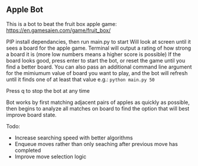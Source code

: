 ## Apple Bot
This is a bot to beat the fruit box apple game:
https://en.gamesaien.com/game/fruit_box/

PIP install dependancies, then run main.py to start
Will look at screen until it sees a board for the apple game.
Terminal will output a rating of how strong a board it is (more low numbers means a higher score is possible)
If the board looks good, press enter to start the bot, or reset the game until you find a better board.
You can also pass an additional command line argument for the mimiumum value of board you want to play, and the bot will refresh until it finds one of at least that value
e.g.: ```python main.py 50```

Press q to stop the bot at any time

Bot works by first matching adjacent pairs of apples as quickly as possible, then begins to analyze all matches on board to find the option that will best improve board state.

Todo:
- Increase searching speed with better algorithms
- Enqueue moves rather than only seaching after previous move has completed
- Improve move selection logic
